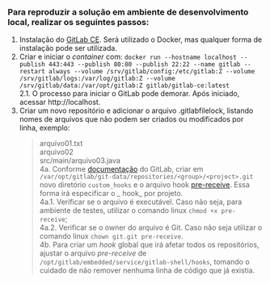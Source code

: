 ### Para reproduzir a solução em ambiente de desenvolvimento local, realizar os seguintes passos:
1. Instalação do [GitLab CE](https://about.gitlab.com/installation/). Será utilizado o Docker, mas qualquer forma de instalação pode ser utilizada.
2. Criar e iniciar o _container_  com:
`docker run --hostname localhost --publish 443:443 --publish 80:80 --publish 22:22 --name gitlab --restart always --volume /srv/gitlab/config:/etc/gitlab:Z --volume /srv/gitlab/logs:/var/log/gitlab:Z --volume /srv/gitlab/data:/var/opt/gitlab:Z gitlab/gitlab-ce:latest`  
    2.1. O processo para iniciar o GitLab pode demorar. Após iniciado, acessar http://localhost.
3. Criar um novo repositório e adicionar o arquivo .gitlabfilelock, listando nomes de arquivos que não podem ser criados ou modificados por linha, exemplo:
    > arquivo01.txt  
    > arquivo02  
    > src/main/arquivo03.java  
4a. Conforme [documentação](https://docs.gitlab.com/ee/administration/custom_hooks.html) do GitLab, criar em `/var/opt/gitlab/git-data/repositories/<group>/<project>.git` novo diretório `custom_hooks` e o arquivo hook [pre-receive](pre-receive). Essa forma irá especificar o _ hook_ por projeto.  
    4a.1. Verificar se o arquivo é executável. Caso não seja, para ambiente de testes, utilizar o comando linux `chmod +x pre-receive`;   
    4a.2. Verificar se o owner do arquivo é Git. Caso não seja utilizar o comando linux `chown git.git pre-receive`.  
4b. Para criar um _hook_ global que irá afetar todos os repositórios, ajustar o arquivo _pre-receive_ de `/opt/gitlab/embedded/service/gitlab-shell/hooks`, tomando o cuidado de não remover nenhuma linha de código que já existia.

